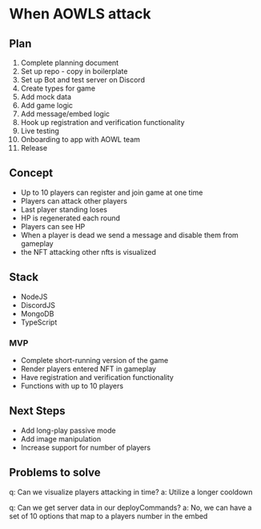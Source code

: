 # When AOWLS attack

## Plan

1. Complete planning document
2. Set up repo - copy in boilerplate
3. Set up Bot and test server on Discord
4. Create types for game
5. Add mock data
6. Add game logic
7. Add message/embed logic
8. Hook up registration and verification functionality
9. Live testing
10. Onboarding to app with AOWL team
11. Release

## Concept

- Up to 10 players can register and join game at one time
- Players can attack other players
- Last player standing loses
- HP is regenerated each round
- Players can see HP
- When a player is dead we send a message and disable them from gameplay
- the NFT attacking other nfts is visualized

## Stack

- NodeJS
- DiscordJS
- MongoDB
- TypeScript

### MVP

- Complete short-running version of the game
- Render players entered NFT in gameplay
- Have registration and verification functionality
- Functions with up to 10 players

## Next Steps

- Add long-play passive mode
- Add image manipulation
- Increase support for number of players

## Problems to solve

q: Can we visualize players attacking in time?
a: Utilize a longer cooldown

q: Can we get server data in our deployCommands?
a: No, we can have a set of 10 options that map to a players number in the embed
